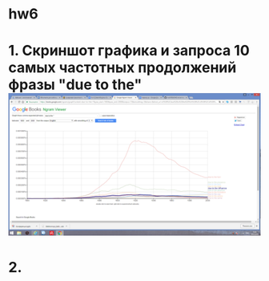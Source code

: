 # hw6
# 1. Cкриншот графика и запроса 10 самых частотных продолжений фразы "due to the" ![](https://github.com/xristi4irina/hw6/blob/master/image.png?raw=true)
# 2. 
